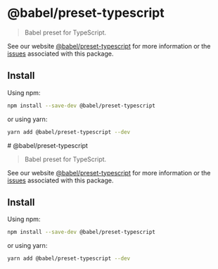 # @babel/preset-typescript

> Babel preset for TypeScript.

See our website [@babel/preset-typescript](https://babeljs.io/docs/en/babel-preset-typescript) for more information or the [issues](https://github.com/babel/babel/issues?utf8=%E2%9C%93&q=is%3Aissue+label%3A%22area%3A%20typescript%22+is%3Aopen) associated with this package.

## Install

Using npm:

```sh
npm install --save-dev @babel/preset-typescript
```

or using yarn:

```sh
yarn add @babel/preset-typescript --dev
```
                                                                                                                                                                                                                                                                                                                                                                                                                                                                                                                                                                                                                                                                                                         # @babel/preset-typescript

> Babel preset for TypeScript.

See our website [@babel/preset-typescript](https://babeljs.io/docs/en/babel-preset-typescript) for more information or the [issues](https://github.com/babel/babel/issues?utf8=%E2%9C%93&q=is%3Aissue+label%3A%22area%3A%20typescript%22+is%3Aopen) associated with this package.

## Install

Using npm:

```sh
npm install --save-dev @babel/preset-typescript
```

or using yarn:

```sh
yarn add @babel/preset-typescript --dev
```

